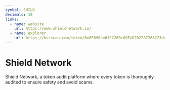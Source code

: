 ```yaml
---
symbol: SHILD
decimals: 18
links:
  - name: website
    url: https://www.shieldnetwork.io/
  - name: explorer
    url: https://bscscan.com/token/0x0E690ee6fCC26Bc09FeD2D2287268C23d4a81e42
---
```


# Shield Network

Shield Network, a token audit platform where every token is thoroughly audited to ensure safety and avoid scams.
